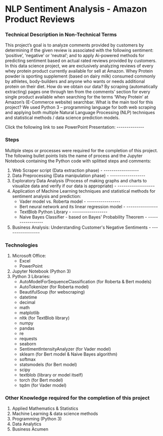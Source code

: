 # NLP Sentiment Analysis - Amazon Product Reviews

### Technical Description in Non-Technical Terms
This project’s goal is to analyze comments provided by customers by determining if the given review is associated with the following sentiment: ‘positive’, ‘negative’ or ‘neutral’; and to apply Ai-powered methods for predicting sentiment based on actual rated reviews provided by customers. In this data science project, we are exclusively analyzing reviews of every whey protein product currently available for sell at Amazon. Whey Protein powder is sporting supplement (based on dairy milk) consumed commonly by athletes, body-builders and anyone who wants or needs additional protein on their diet. How do we obtain our data? By scraping (automatically extracting) pages one through ten from the comments’ section for every single product available when searching for the terms ‘Whey Protein’ at Amazon’s (E-Commerce website) searchbar. What is the main tool for this project? We used Python 3 – programming language for both web scraping and applying both multiple Natural Language Processing (NLP) techniques and statistical methods / data science prediction models.

Click the following link to see PowerPoint Presentation: --------------

### Steps
Multiple steps or processes were required for the completion of this project. The following bullet points lists the name of process and the Jupyter Notebook containing the Python code with splitted steps and comments:
1. Web Scraper script (Data extraction phase) - ------------------
2. Data Preprocessing (Data manipulation phase) - ------------------
3. Exploratory Data Analysis (Process of making graphs and charts to visualize data and verify if our data is appropriate) - -------------------
4. Application of Machine Learning techniques and statistical methods for sentiment analysis and prediction:
    * Vader model vs. Roberta model  - -----------------
    * Bert neural network and its linear regression model - ----------------
    * TextBlob Python Library - ------------------
    * Naive Bayes Classifier - based on Bayes' Probability Theorem - -----------------
5. Business Analysis: Understanding Customer's Negative Sentiments - -----------------

### Technologies
1. Microsoft Office:
   * Excel
   * PowerPoint
2. Jupyter Notebook (Python 3)
3. Python 3 Libraries:
   * AutoModelForSequenceClassification (for Roberta & Bert models)
   * AutoTokenizer (for Roberta model)
   * BeautifulSoup (for webscraping)
   * datetime
   * decimal
   * math
   * matplotlib
   * nltk (for TextBlob library)
   * numpy
   * pandas
   * re
   * requests
   * seaborn
   * SentimentIntensityAnalyzer (for Vader model)
   * sklearn (for Bert model & Naive Bayes algorithm)
   * softmax
   * statsmodels (for Bert model)
   * scipy
   * textblob (library or model itself)
   * torch (for Bert model)
   * tqdm (for Vader model)

### Other Knowledge required for the completion of this project 
1. Applied Mathematics & Statistics
2. Machine Learning & data science methods
3. Programming (Python 3)
4. Data Analytics
5. Business Acumen
